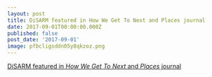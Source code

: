 ```yaml
---
layout: post
title: DiSARM featured in How We Get To Next and Places journal
date: 2017-09-01T00:00:00.000Z
published: false
post_date: '2017-09-01'
image: pfbcligsddn05y8qkzoz.png
---
```


[DiSARM featured in _How We Get To Next_ and _Places_ journal](https://howwegettonext.com/the-machine-and-the-mosquito-29205f61e811)
